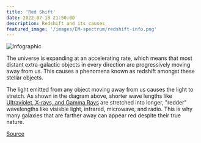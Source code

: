 ```yaml
---
title: 'Red Shift'
date: 2022-07-18 21:50:00
description: Redshift and its causes
featured_image: '/images/EM-spectrum/redshift-info.png'
---
```


![Infographic](/site/images/EM-spectrum/redshift-info.png)

 The universe is expanding at an accelerating rate, which means that most distant extra-galactic objects in every direction are progressively moving away from us. This causes a phenomena known as redshift amongst these stellar objects. 
 
 The light emitted from any object moving away from us causes the light to stretch. As shown in the diagram above, shorter wave lengths like [Ultraviolet, X-rays, and Gamma Rays](https://astrulabi.github.io/site/project/em-spectrum) are stretched into longer, "redder" wavelengths like visisble light, infrared, microwave, and radio. This is why many galaxies that are farther away can appear red despite their true nature.

[Source](https://webbtelescope.org/contents/media/images/4195-Image?Type=Infographics&page=5&filterUUID=91dfa083-c258-4f9f-bef1-8f40c26f4c97)
